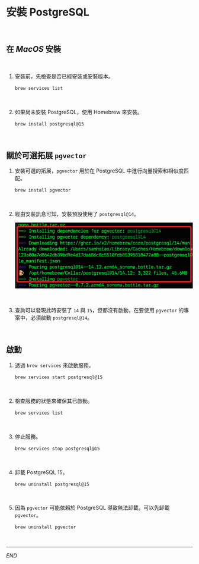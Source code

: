 # 安裝 PostgreSQL

<br>

## 在 _MacOS_ 安裝

<br>

1. 安裝前，先檢查是否已經安裝或安裝版本。

    ```bash
    brew services list
    ```

<br>

2. 如果尚未安裝 PostgreSQL，使用 Homebrew 來安裝。

    ```bash
    brew install postgresql@15
    ```

<br>

## 關於可選拓展 `pgvector`

1. 安裝可選的拓展，`pgvector` 用於在 PostgreSQL 中進行向量搜索和相似度匹配。

    ```bash
    brew install pgvector
    ```

<br>

2. 經由安裝訊息可知，安裝預設使用了 `postgresql@14`。

    ![](images/img_29.png)

<br>

3. 查詢可以發現此時安裝了 `14` 與 `15`，但都沒有啟動，在要使用 `pgvector` 的專案中，必須啟動 `postgresql@14`。

<br>

## 啟動

1. 透過 `brew services` 來啟動服務。

    ```bash
    brew services start postgresql@15
    ```

<br>

2. 檢查服務的狀態來確保其已啟動。

    ```bash
    brew services list
    ```

<br>

3. 停止服務。

    ```bash
    brew services stop postgresql@15
    ```

<br>

4. 卸載 PostgreSQL 15。

    ```bash
    brew uninstall postgresql@15
    ```

<br>

5. 因為 `pgvector` 可能依賴於 PostgreSQL 導致無法卸載，可以先卸載 `pgvector`。

    ```bash
    brew uninstall pgvector
    ```

<br>

___

_END_